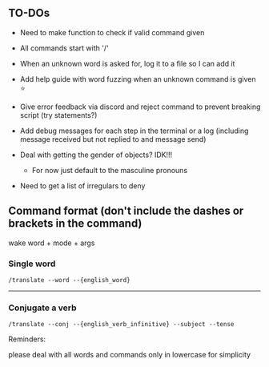 ## TO-DOs

- Need to make function to check if valid command given

- All commands start with '/'

- When an unknown word is asked for, log it to a file so I can add it

- Add help guide with word fuzzing when an unknown command is given ⭐️

- Give error feedback via discord and reject command to prevent breaking script (try statements?)

- Add debug messages for each step in the terminal or a log (including message received but not replied to and message send)

- Deal with getting the gender of objects? IDK!!!
    - For now just default to the masculine pronouns

- Need to get a list of irregulars to deny

## Command format (don't include the dashes or brackets in the command)

wake word + mode + args

### Single word

`/translate --word --{english_word}`

---

### Conjugate a verb

`/translate --conj --{english_verb_infinitive} --subject --tense`

Reminders:

please deal with all words and commands only in lowercase for simplicity